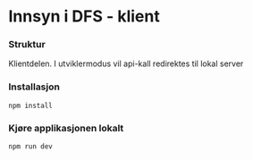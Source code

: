 Innsyn i DFS - klient
=============

### Struktur
Klientdelen. I utviklermodus vil api-kall redirektes til lokal server

### Installasjon

```
npm install
```

### Kjøre applikasjonen lokalt

```
npm run dev
```
